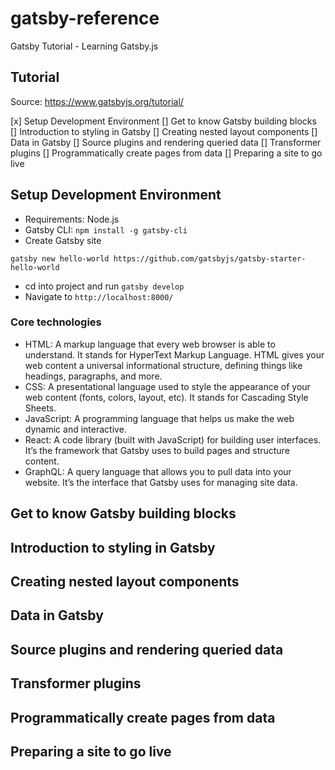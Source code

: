 # gatsby-reference

Gatsby Tutorial - Learning Gatsby.js

## Tutorial

Source: https://www.gatsbyjs.org/tutorial/

[x] Setup Development Environment
[] Get to know Gatsby building blocks
[] Introduction to styling in Gatsby
[] Creating nested layout components
[] Data in Gatsby
[] Source plugins and rendering queried data
[] Transformer plugins
[] Programmatically create pages from data
[] Preparing a site to go live

## Setup Development Environment

- Requirements: Node.js
- Gatsby CLI: `npm install -g gatsby-cli`
- Create Gatsby site

```
gatsby new hello-world https://github.com/gatsbyjs/gatsby-starter-hello-world
```

- cd into project and run `gatsby develop`
- Navigate to `http://localhost:8000/`

### Core technologies

- HTML: A markup language that every web browser is able to understand. It stands for HyperText Markup Language. HTML gives your web content a universal informational structure, defining things like headings, paragraphs, and more.
- CSS: A presentational language used to style the appearance of your web content (fonts, colors, layout, etc). It stands for Cascading Style Sheets.
- JavaScript: A programming language that helps us make the web dynamic and interactive.
- React: A code library (built with JavaScript) for building user interfaces. It’s the framework that Gatsby uses to build pages and structure content.
- GraphQL: A query language that allows you to pull data into your website. It’s the interface that Gatsby uses for managing site data.

## Get to know Gatsby building blocks

## Introduction to styling in Gatsby

## Creating nested layout components

## Data in Gatsby

## Source plugins and rendering queried data

## Transformer plugins

## Programmatically create pages from data

## Preparing a site to go live
